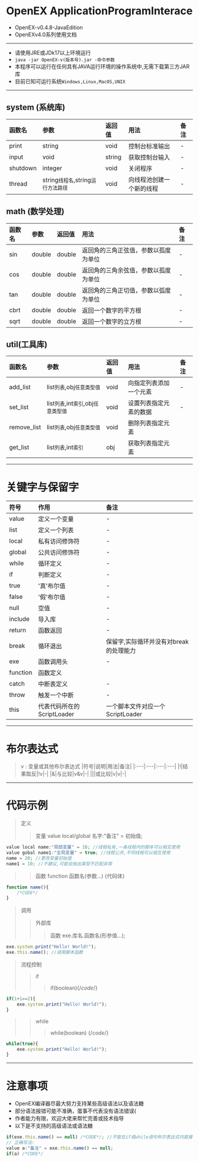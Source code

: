 # OpenEX ApplicationProgramInterace
* OpenEX-v0.4.8-JavaEdition
* OpenEXv4.0系列使用文档

<hr>

* 请使用JRE或JDk17以上环境运行
* <code>java -jar OpenEX-v(版本号).jar -命令参数</code>
* 本程序可以运行在任何具有JAVA运行环境的操作系统中,无需下载第三方JAR库
* 目前已知可运行系统<code>Windows,Linux,MacOS,UNIX</code>

<hr>

## system (系统库)
|函数名|参数|返回值|用法|备注|
|:---|:---|:---|:---|:---|
|print|string|void|控制台标准输出|-|
|input|void|string|获取控制台输入|-|
|shutdown|integer|void|关闭程序|-|
|thread|string<code>线程名</code>,string<code>运行方法路径</code>|void|向线程池创建一个新的线程|-|

## math (数学处理)
|函数名|参数|返回值|用法|备注|
|:---|:---|:---|:---|:---|
|sin|double|double|返回角的三角正弦值，参数以孤度为单位|-|
|cos|double|double|返回角的三角余弦值，参数以孤度为单位|-|
|tan|double|double|返回角的三角正切值，参数以弧度为单位|-|
|cbrt|double|double|返回一个数字的平方根|-|
|sqrt|double|double|返回一个数字的立方根|-|

## util(工具库)
|函数名|参数|返回值|用法|备注|
|:---|:---|:---|:---|:---|
|add_list|list<code>列表</code>,obj<code>任意类型值</code>|void|向指定列表添加一个元素|-|
|set_list|list<code>列表</code>,int<code>索引</code>,obj<code>任意类型值</code>|void|设置列表指定元素的数据|-|
|remove_list|list<code>列表</code>,obj<code>任意类型值</code>|void|删除列表指定元素|
|get_list|list<code>列表</code>,int<code>索引</code>|obj|获取列表指定元素|


<hr>

# 关键字与保留字
|符号|作用|备注|
|:---|:---|:---|
|value|定义一个变量|-|
|list|定义一个列表|-|
|local|私有访问修饰符|-|
|global|公共访问修饰符|-|
|while|循环定义|-|
|if|判断定义|-|
|true|'真'布尔值|-|
|false|'假'布尔值|-|
|null|空值|-|
|include|导入库|-|
|return|函数返回|-|
|break|循环退出|保留字,实际循环并没有对break的处理能力|
|exe|函数调用头|-|
|function|函数定义|
|catch|中断表定义|-|
|throw|触发一个中断|-|
|this|代表代码所在的ScriptLoader|一个脚本文件对应一个ScriptLoader|

<hr>

# 布尔表达式
> v : 变量或其他布尔表达式
|符号|说明|用法|备注|
|:---|:---|:---|:---|
|!|结果取反|!v|-|
|&|与比较|v&v|-|
|\||或比较|v\|v|-|

<hr>

# 代码示例

> 定义
>> 变量 value local/global 名字:"备注" = 初始值;
``` js
value local name:"局部变量" = 10; //线程私有,一条线程内的脚本可以相互使用
value gobal name1:"全局变量" = true; //线程公共,不同线程可以相互使用
name = 20; //更改变量初始值
name1 = 10; //不建议,可能会抛出类型不匹配异常
```

>> 函数 function 函数名(参数...) {代码体}
```js
function name(){
    /*CODE*/
}
```

> 调用
>> 外部库
>>> 函数 exe.库名.函数名(形参值...);
```js
exe.system.print("Hello! World!");
exe.this.name(); //调用脚本函数
```

> 流程控制
>> if 
>>> if(boolean){/*code*/} 
```js
if(1+1==2){
    exe.system.print("Hello! World!");
}
```
>> while
>>> while(boolean) {/*code*/}
```js
while(true){
    exe.system.print("Hello! World!");
}
```

<hr>

# 注意事项
* OpenEX编译器尽最大努力支持某些高级语法以及语法糖
* 部分语法报错可能不准确，蛋事不代表没有语法错误(
* 作者能力有限，欢迎大佬来帮忙完善或技术指导
* 以下是不支持的高级语法或语法糖
```js
if(exe.this.name() == null) /*CODE*/; //不能在if或while语句布尔表达式内直接引用函数
// 正确写法:
value a:"备注" = exe.this.name() == null;
if(a) /*CODE*/
```




